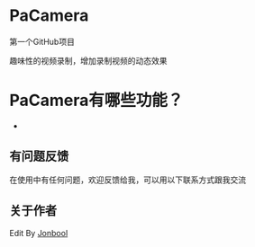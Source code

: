 
<body marginheight="0"><h1>PaCamera</h1>
<p>第一个GitHub项目

</p>
<p>趣味性的视频录制，增加录制视频的动态效果

</p>
<h1>PaCamera有哪些功能？</h1>
<ul>
<li></li>
</ul>
<h2>有问题反馈</h2>
<p>在使用中有任何问题，欢迎反馈给我，可以用以下联系方式跟我交流






</p>
<h2>关于作者</h2>
<p>Edit By <a href="http://mahua.jser.me">Jonbool</a></p>
</body></html>
